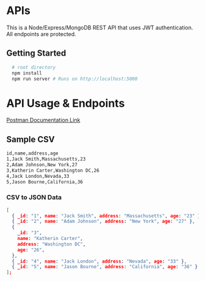 # APIs

This is a Node/Express/MongoDB REST API that uses JWT authentication. All endpoints are protected.

## Getting Started

```bash
  # root directory
  npm install
  npm run server # Runs on http://localhost:5000
```

# API Usage & Endpoints
[Postman Documentation Link](https://documenter.getpostman.com/view/13623630/TzsYN9ZW)


## Sample CSV
```txt
id,name,address,age
1,Jack Smith,Massachusetts,23
2,Adam Johnson,New York,27
3,Katherin Carter,Washington DC,26
4,Jack London,Nevada,33
5,Jason Bourne,California,36
```
### CSV to JSON Data
```json
[
  { _id: "1", name: "Jack Smith", address: "Massachusetts", age: "23" },
  { _id: "2", name: "Adam Johnson", address: "New York", age: "27" },
  {
    _id: "3",
    name: "Katherin Carter",
    address: "Washington DC",
    age: "26",
  },
  { _id: "4", name: "Jack London", address: "Nevada", age: "33" },
  { _id: "5", name: "Jason Bourne", address: "California", age: "36" },
];
```

